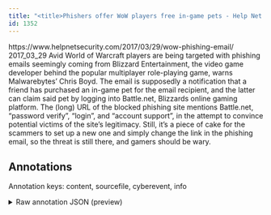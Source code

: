 ```yaml
---
title: "<title>Phishers offer WoW players free in-game pets - Help Net Security</title>"
id: 1352
---
```


<title>Phishers offer WoW players free in-game pets - Help Net Security</title>
<source> https://www.helpnetsecurity.com/2017/03/29/wow-phishing-email/ </source>
<date> 2017_03_29 </date>
<text>
Avid World of Warcraft players are being targeted with phishing emails seemingly coming from Blizzard Entertainment, the video game developer behind the popular multiplayer role-playing game, warns Malwarebytes’ Chris Boyd.
The email is supposedly a notification that a friend has purchased an in-game pet for the email recipient, and the latter can claim said pet by logging into Battle.net, Blizzards online gaming platform.
The (long) URL of the blocked phishing site mentions Battle.net, “password verify”, “login”, and “account support”, in the attempt to convince potential victims of the site’s legitimacy.
Still, it’s a piece of cake for the scammers to set up a new one and simply change the link in the phishing email, so the threat is still there, and gamers should be wary.
</text>



## Annotations

Annotation keys: content, sourcefile, cyberevent, info

<details>
<summary>Raw annotation JSON (preview)</summary>

```json
{
  "content": "Avid World of Warcraft players are being targeted with phishing emails seemingly coming from Blizzard Entertainment, the video game developer behind the popular multiplayer role-playing game, warns Malwarebytes\u2019 Chris Boyd. The email is supposedly a notification that a friend has purchased an in-game pet for the email recipient, and the latter can claim said pet by logging into Battle.net, Blizzards online gaming platform. The (long) URL of the blocked phishing site mentions Battle.net, \u201cpassword verify\u201d, \u201clogin\u201d, and \u201caccount support\u201d, in the attempt to convince potential victims of the site\u2019s legitimacy. Still, it\u2019s a piece of cake for the scammers to set up a new one and simply change the link in the phishing email, so the threat is still there, and gamers should be wary",
  "sourcefile": "1352.txt",
  "cyberevent": {
    "hopper": [
      {
        "index": 0,
        "events": [
          {
            "index": "E1",
            "type": "Attack",
            "realis": "Actual",
            "nugget": {
              "startOffset": 71,
              "index": "T2",
              "endOffset": 92,
              "text": "seemingly coming from"
            },
            "argument": [
              {
                "index": "T3",
                "external_reference": {
                  "dbpediaURI": "http://dbpedia.org/resource/Blizzard_Entertainment",
                  "wikidataid": "Q178824"
                },
                "endOffset": 115,
                "role": {
                  "type": "Trusted-Entity"
                },
                "text": "Blizzard Entertainment",
                "startOffset": 93,
                "type": "Organization"
              },
              {
                "index": "T1",
                "text": "phishing emails",
                "endOffset": 70,
                "role": {
                  "type": "Tool"
                },
                "startOffset": 55,
                "type": "File"
              },
              {
                "index": "T4",
                "text": "Avid World of Warcraft players",
                "endOffset": 30,
                "role": {
                  "type": "Victim"
                },
                "startOffset": 0,
                "type": "Person"
              }
            ],
            "subtype": "Phishing"
          }
        ]
      }
    ]
  },
  "info": {
    "title": "Phishers offer WoW players free in-game pets - Help Net Security",
    "date": "2017_03_29",
    "type": "text",
    "link": "https://www.helpnetsecurity.com/2017/03/29/wow-phishing-email/"
  }
}
```
</details>
